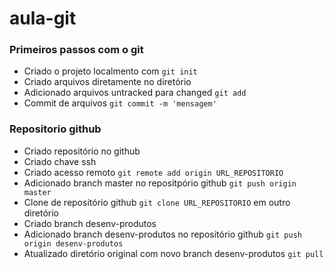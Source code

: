 # aula-git

### Primeiros passos com o git

- Criado o projeto localmento com `git init`
- Criado arquivos diretamente no diretório
- Adicionado arquivos untracked para changed `git add`
- Commit de arquivos `git commit -m 'mensagem'`

### Repositorio github

- Criado repositório no github
- Criado chave ssh
- Criado acesso remoto `git remote add origin URL_REPOSITORIO`
- Adicionado branch master no repositpório github `git push origin master`
- Clone de repositório github `git clone URL_REPOSITORIO` em outro diretório
- Criado branch desenv-produtos
- Adicionado branch desenv-produtos no repositório github `git push origin desenv-produtos`
- Atualizado diretório original com novo branch desenv-produtos `git pull`
